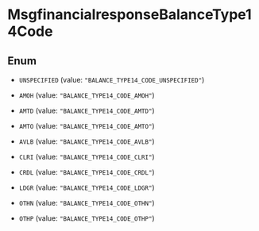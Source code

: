 

# MsgfinancialresponseBalanceType14Code

## Enum


* `UNSPECIFIED` (value: `"BALANCE_TYPE14_CODE_UNSPECIFIED"`)

* `AMOH` (value: `"BALANCE_TYPE14_CODE_AMOH"`)

* `AMTD` (value: `"BALANCE_TYPE14_CODE_AMTD"`)

* `AMTO` (value: `"BALANCE_TYPE14_CODE_AMTO"`)

* `AVLB` (value: `"BALANCE_TYPE14_CODE_AVLB"`)

* `CLRI` (value: `"BALANCE_TYPE14_CODE_CLRI"`)

* `CRDL` (value: `"BALANCE_TYPE14_CODE_CRDL"`)

* `LDGR` (value: `"BALANCE_TYPE14_CODE_LDGR"`)

* `OTHN` (value: `"BALANCE_TYPE14_CODE_OTHN"`)

* `OTHP` (value: `"BALANCE_TYPE14_CODE_OTHP"`)



